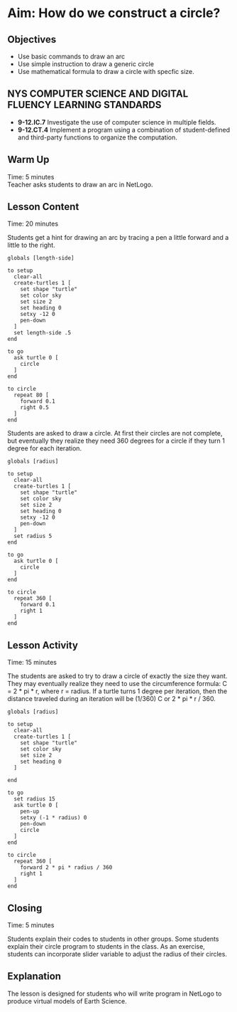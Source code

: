 # Aim: How do we construct a circle?
## Objectives
 * Use basic commands to draw an arc
 * Use simple instruction to draw a generic circle
 * Use mathematical formula to draw a circle with specfic size.

## NYS COMPUTER SCIENCE AND DIGITAL FLUENCY LEARNING STANDARDS
 * **9-12.IC.7** Investigate the use of computer science in multiple fields.
 * **9-12.CT.4** Implement a program using a combination of student-defined and
   third-party functions to  organize the computation.

## Warm Up
Time: 5 minutes  
Teacher asks students to draw an arc in NetLogo.

## Lesson Content
Time: 20 minutes

Students get a hint for drawing an arc by tracing a pen a little forward
and a little to the right.

```
globals [length-side]

to setup
  clear-all
  create-turtles 1 [
    set shape "turtle"
    set color sky
    set size 2
    set heading 0
    setxy -12 0
    pen-down
  ]
  set length-side .5
end

to go
  ask turtle 0 [
    circle
  ]
end

to circle
  repeat 80 [
    forward 0.1
    right 0.5
  ]
end
```

Students are asked to draw a circle. At first their circles are not complete,
but eventually they realize they need 360 degrees for a circle if they turn
1 degree for each iteration.

```
globals [radius]

to setup
  clear-all
  create-turtles 1 [
    set shape "turtle"
    set color sky
    set size 2
    set heading 0
    setxy -12 0
    pen-down
  ]
  set radius 5
end

to go
  ask turtle 0 [
    circle
  ]
end

to circle
  repeat 360 [
    forward 0.1
    right 1
  ]
end
```

## Lesson Activity  
Time: 15 minutes

The students are asked to try to draw a circle of exactly the size they want.
They may eventually realize they need to use the circumference formula:
C = 2 * pi * r, where r = radius. If a turtle turns 1 degree per iteration,
then the distance traveled during an iteration will be (1/360) C or 2 * pi * r / 360.

```
globals [radius]

to setup
  clear-all
  create-turtles 1 [
    set shape "turtle"
    set color sky
    set size 2
    set heading 0
  ]

end

to go
  set radius 15
  ask turtle 0 [
    pen-up
    setxy (-1 * radius) 0
    pen-down
    circle
  ]
end

to circle
  repeat 360 [
    forward 2 * pi * radius / 360
    right 1
  ]
end
```


## Closing  
Time: 5 minutes  

Students explain their codes to students in other groups.
Some students explain their circle program to students in the class.
As an exercise, students can incorporate slider variable to adjust
the radius of their circles.   

## Explanation
The lesson is designed for students who will write program in NetLogo to produce
virtual models of Earth Science.
